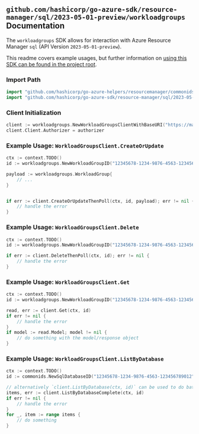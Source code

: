
## `github.com/hashicorp/go-azure-sdk/resource-manager/sql/2023-05-01-preview/workloadgroups` Documentation

The `workloadgroups` SDK allows for interaction with Azure Resource Manager `sql` (API Version `2023-05-01-preview`).

This readme covers example usages, but further information on [using this SDK can be found in the project root](https://github.com/hashicorp/go-azure-sdk/tree/main/docs).

### Import Path

```go
import "github.com/hashicorp/go-azure-helpers/resourcemanager/commonids"
import "github.com/hashicorp/go-azure-sdk/resource-manager/sql/2023-05-01-preview/workloadgroups"
```


### Client Initialization

```go
client := workloadgroups.NewWorkloadGroupsClientWithBaseURI("https://management.azure.com")
client.Client.Authorizer = authorizer
```


### Example Usage: `WorkloadGroupsClient.CreateOrUpdate`

```go
ctx := context.TODO()
id := workloadgroups.NewWorkloadGroupID("12345678-1234-9876-4563-123456789012", "example-resource-group", "serverValue", "databaseValue", "workloadGroupValue")

payload := workloadgroups.WorkloadGroup{
	// ...
}


if err := client.CreateOrUpdateThenPoll(ctx, id, payload); err != nil {
	// handle the error
}
```


### Example Usage: `WorkloadGroupsClient.Delete`

```go
ctx := context.TODO()
id := workloadgroups.NewWorkloadGroupID("12345678-1234-9876-4563-123456789012", "example-resource-group", "serverValue", "databaseValue", "workloadGroupValue")

if err := client.DeleteThenPoll(ctx, id); err != nil {
	// handle the error
}
```


### Example Usage: `WorkloadGroupsClient.Get`

```go
ctx := context.TODO()
id := workloadgroups.NewWorkloadGroupID("12345678-1234-9876-4563-123456789012", "example-resource-group", "serverValue", "databaseValue", "workloadGroupValue")

read, err := client.Get(ctx, id)
if err != nil {
	// handle the error
}
if model := read.Model; model != nil {
	// do something with the model/response object
}
```


### Example Usage: `WorkloadGroupsClient.ListByDatabase`

```go
ctx := context.TODO()
id := commonids.NewSqlDatabaseID("12345678-1234-9876-4563-123456789012", "example-resource-group", "serverValue", "databaseValue")

// alternatively `client.ListByDatabase(ctx, id)` can be used to do batched pagination
items, err := client.ListByDatabaseComplete(ctx, id)
if err != nil {
	// handle the error
}
for _, item := range items {
	// do something
}
```
